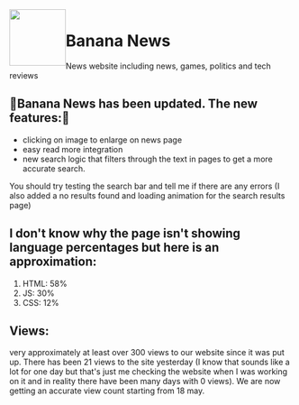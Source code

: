 <img src="https://github.com/banana-news/banana/assets/91766342/0892b7f9-68f3-409a-985d-62d6318c099c" height="100" width="100" style="float:left;">

# Banana News
News website including news, games, politics and tech reviews


## 🎉Banana News has been updated. The new features:🎉
- clicking on image to enlarge on news page
- easy read more integration
- new search logic that filters through the text in pages to get a more accurate search.

You should try testing the search bar and tell me if there are any errors
(I also added a no results found and loading animation for the search results page)


## I don't know why the page isn't showing language percentages but here is an approximation:
1. HTML: 58%
2. JS: 30%
3. CSS: 12%

## Views:
very approximately at least over 300 views to our website since it was put up. There has been 21 views to the site yesterday (I know that sounds like a lot for one day but that's just me checking the website when I was working on it and in reality there have been many days with 0 views). We are now getting an accurate view count starting from 18 may.

